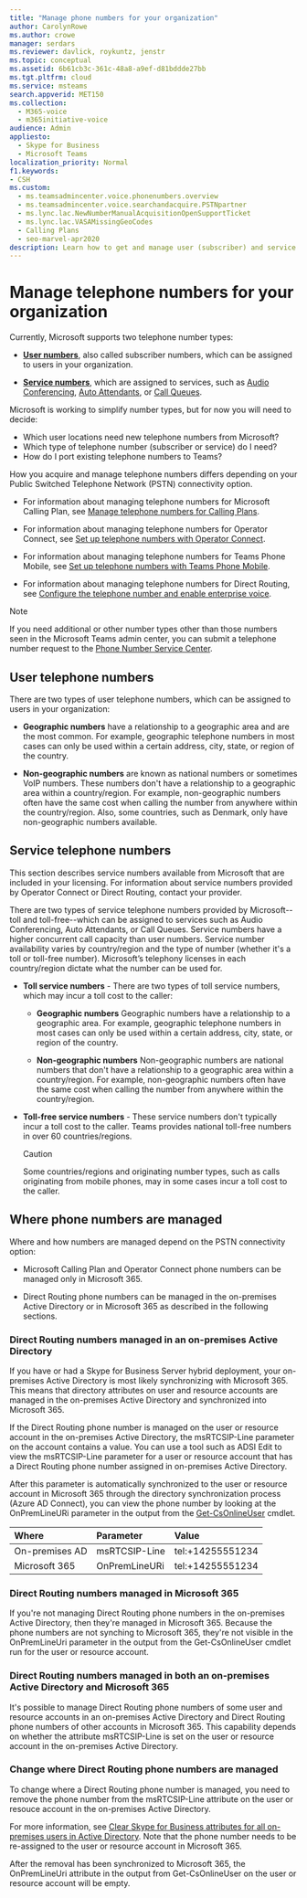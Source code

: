 ```yaml
---
title: "Manage phone numbers for your organization"
author: CarolynRowe
ms.author: crowe
manager: serdars
ms.reviewer: davlick, roykuntz, jenstr
ms.topic: conceptual
ms.assetid: 6b61cb3c-361c-48a8-a9ef-d81bddde27bb
ms.tgt.pltfrm: cloud
ms.service: msteams
search.appverid: MET150
ms.collection: 
  - M365-voice
  - m365initiative-voice
audience: Admin
appliesto: 
  - Skype for Business
  - Microsoft Teams
localization_priority: Normal
f1.keywords:
- CSH
ms.custom: 
  - ms.teamsadmincenter.voice.phonenumbers.overview
  - ms.teamsadmincenter.voice.searchandacquire.PSTNpartner
  - ms.lync.lac.NewNumberManualAcquisitionOpenSupportTicket
  - ms.lync.lac.VASAMissingGeoCodes
  - Calling Plans
  - seo-marvel-apr2020
description: Learn how to get and manage user (subscriber) and service (toll and toll-free) telephone numbers for Microsoft Teams for your organization.
---
```


# Manage telephone numbers for your organization

Currently, Microsoft supports two telephone number types: 

- [**User numbers**](#user-telephone-numbers), also called subscriber numbers, which can be assigned to users in your organization.

- [**Service numbers**](#service-telephone-numbers), which are assigned to services, such as [Audio Conferencing](deploy-audio-conferencing-teams-landing-page.md), [Auto Attendants](plan-auto-attendant-call-queue.md), or [Call Queues](plan-auto-attendant-call-queue.md).

Microsoft is working to simplify number types, but for now you will need to decide:

- Which user locations need new telephone numbers from Microsoft?
- Which type of telephone number (subscriber or service) do I need?
- How do I port existing telephone numbers to Teams?

How you acquire and manage telephone numbers differs depending on your Public Switched Telephone Network (PSTN) connectivity option.

- For information about managing telephone numbers for Microsoft Calling Plan, see [Manage telephone numbers for Calling Plans](manage-phone-numbers-for-your-organization/manage-phone-numbers-for-your-organization.md).

- For information about managing telephone numbers for Operator Connect, see [Set up telephone numbers with Operator Connect](operator-connect-configure.md#set-up-phone-numbers).

- For information about managing telephone numbers for Teams Phone Mobile, see [Set up telephone numbers with Teams Phone Mobile](operator-connect-mobile-configure.md#set-up-phone-numbers).

- For information about managing telephone numbers for Direct Routing, see [Configure the telephone number and enable enterprise voice](direct-routing-enable-users.md#configure-the-phone-number-and-enable-enterprise-voice).




> [!NOTE]
> If you need additional or other number types other than those numbers seen in the Microsoft Teams admin center, you can submit a telephone number request to the [Phone Number Service Center](https://pstnsd.powerappsportals.com/).

## User telephone numbers

There are two types of user telephone numbers, which can be assigned to users in your organization:  
    
- **Geographic numbers** have a relationship to a geographic area and are the most common. For example, geographic telephone numbers in most cases can only be used within a certain address, city, state, or region of the country.
    
- **Non-geographic numbers** are known as national numbers or sometimes VoIP numbers. These numbers don't have a relationship to a geographic area within a country/region. For example, non-geographic numbers often have the same cost when calling the number from anywhere within the country/region. Also, some countries, such as Denmark, only have non-geographic numbers available.


## Service telephone numbers  

This section describes service numbers available from Microsoft that are included in your licensing. For information about service numbers provided by Operator Connect or Direct Routing, contact your provider. 

There are two types of service telephone numbers provided by Microsoft--toll and toll-free--which can be assigned to services such as Audio Conferencing, Auto Attendants, or Call Queues. Service numbers have a higher concurrent call capacity than user numbers. Service number availability varies by country/region and the type of number (whether it's a toll or toll-free number). Microsoft’s telephony licenses in each country/region dictate what the number can be used for.
    
 - **Toll service numbers** - There are two types of toll service numbers, which may incur a toll cost to the caller:
    
   - **Geographic numbers** Geographic numbers have a relationship to a geographic area. For example, geographic telephone numbers in most cases can only be used within a certain address, city, state, or region of the country.
        
   - **Non-geographic numbers** Non-geographic numbers are national numbers that don't have a relationship to a geographic area within a country/region. For example, non-geographic numbers often have the same cost when calling the number from anywhere within the country/region.
   
- **Toll-free service numbers** - These service numbers don't typically incur a toll cost to the caller. Teams provides national toll-free numbers in over 60 countries/regions.
    
    > [!CAUTION]
    > Some countries/regions and originating number types, such as calls originating from mobile phones, may in some cases incur a toll cost to the caller. 

## Where phone numbers are managed

Where and how numbers are managed depend on the PSTN connectivity option:

- Microsoft Calling Plan and Operator Connect phone numbers can be managed only in Microsoft 365.

- Direct Routing phone numbers can be managed in the on-premises Active Directory or in Microsoft 365 as described in the following sections.

### Direct Routing numbers managed in an on-premises Active Directory

If you have or had a Skype for Business Server hybrid deployment,
your on-premises Active Directory is most likely synchronizing with Microsoft 365. This means that directory attributes on user and resource accounts are managed in the on-premises Active Directory and synchronized into Microsoft 365.

If the Direct Routing phone number is managed on the user or resource account in the on-premises Active Directory, the msRTCSIP-Line parameter on the account contains a value. You can use a tool such as ADSI Edit to view the msRTCSIP-Line parameter for a user or resource account that has a Direct Routing phone number assigned in on-premises Active Directory.   

After this parameter is automatically synchronized to the user or resource account in Microsoft 365 through the directory synchronization process (Azure AD Connect), you can view the phone number by looking at the OnPremLineURi parameter in the output from the [Get-CsOnlineUser](/powershell/module/skype/get-csonlineuser) cmdlet.

| Where | Parameter | Value |
| :------------| :-------| :---------|
| On-premises AD | msRTCSIP-Line | tel:+14255551234 |
| Microsoft 365 | OnPremLineURi | tel:+14255551234 |

### Direct Routing numbers managed in Microsoft 365

If you're not managing Direct Routing phone numbers in the on-premises Active Directory, then they're managed in Microsoft 365. Because the phone numbers are not synching to Microsoft 365, they're not visible in the OnPremLineUri parameter in the output from the Get-CsOnlineUser cmdlet  run for the user or resource account.

### Direct Routing numbers managed in both an on-premises Active Directory and Microsoft 365

It's possible to manage Direct Routing phone numbers of some user and resource accounts in an on-premises Active Directory and Direct Routing phone numbers of other accounts in Microsoft 365. This capability depends on whether the attribute msRTCSIP-Line is set on the user or resource account in the on-premises Active Directory.    

### Change where Direct Routing phone numbers are managed

To change where a Direct Routing phone number is managed, you need to remove the phone number from the msRTCSIP-Line attribute on the user or resouce account in the on-premises Active Directory.   

For more information, see [Clear Skype for Business attributes for all on-premises users in Active Directory](/skypeforbusiness/hybrid/cloud-consolidation-managing-attributes#method-2---clear-skype-for-business-attributes-for-all-on-premises-users-in-active-directory.md). Note that the phone number needs to be re-assigned to the user or resource account in Microsoft 365.

After the removal has been synchronized to Microsoft 365, the OnPremLineUri attribute in the output from Get-CsOnlineUser on the user or resource account will be empty. 


